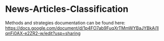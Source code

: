 # News-Articles-Classification

Methods and strategies documentation can be found here: https://docs.google.com/document/d/1p4FO7ab9FuqXrTMmWYBaJYBkAj1lqnFi0AX-e2ZR2-w/edit?usp=sharing
